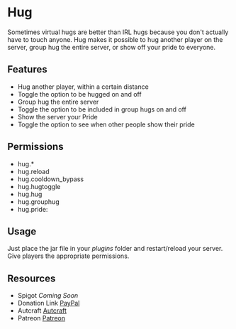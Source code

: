 # Hug
Sometimes virtual hugs are better than IRL hugs because you don't actually have to touch anyone. Hug makes it possible to hug another player on the server, group hug the entire server, or show off your pride to everyone.

## Features

- Hug another player, within a certain distance
- Toggle the option to be hugged on and off
- Group hug the entire server
- Toggle the option to be included in group hugs on and off
- Show the server your Pride
- Toggle the option to see when other people show their pride

## Permissions
- hug.*
- hug.reload
- hug.cooldown_bypass
- hug.hugtoggle
- hug.hug
- hug.grouphug
- hug.pride:

## Usage
Just place the jar file in your _plugins_ folder and restart/reload your server. Give players the appropriate permissions.

## Resources
- Spigot _Coming Soon_
- Donation Link [PayPal]
- Autcraft [Autcraft]
- Patreon [Patreon]

[Spigot]: <https://www.spigotmc.org/resources/betterlogs.95934/>
[PayPal]: <https://www.paypal.me/autcraft>
[Autcraft]: <https://www.autcraft.com>
[Patreon]: <https://www.patreon.com/autcraft>
